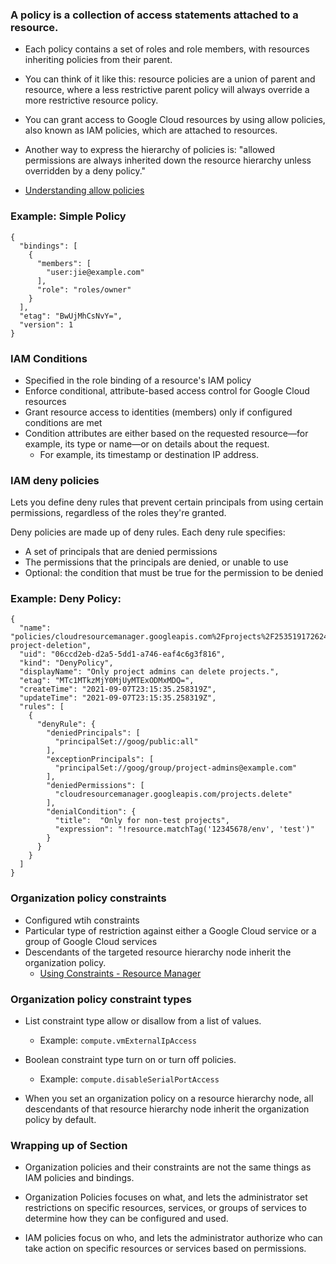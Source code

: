 ### A policy is a collection of access statements attached to a resource.

- Each policy contains a set of roles and role members, with resources inheriting policies from their parent.

- You can think of it like this: resource policies are a union of parent and resource, where a less restrictive parent policy will always override a more restrictive resource policy.

- You can grant access to Google Cloud resources by using allow policies, also known as IAM policies, which are attached to resources.

- Another way to express the hierarchy of policies is: "allowed permissions are always inherited down the resource hierarchy unless overridden by a deny policy."

- [Understanding allow policies](https://cloud.google.com/iam/docs/policies)


### Example: Simple Policy

```
{
  "bindings": [
    {
      "members": [
        "user:jie@example.com"
      ],
      "role": "roles/owner"
    }
  ],
  "etag": "BwUjMhCsNvY=",
  "version": 1
}
```

### IAM Conditions
- Specified in the role binding of a resource's IAM policy
- Enforce conditional, attribute-based access control for Google Cloud resources
- Grant resource access to identities (members) only if configured conditions are met
- Condition attributes are either based on the requested resource—for example, its type or name—or on details about the request.
    - For example, its timestamp or destination IP address.


### IAM deny policies
Lets you define deny rules that prevent certain principals from using certain permissions, regardless of the roles they're granted.

Deny policies are made up of deny rules. Each deny rule specifies:
- A set of principals that are denied permissions
- The permissions that the principals are denied, or unable to use
- Optional: the condition that must be true for the permission to be denied


### Example: Deny Policy:

```
{
  "name": "policies/cloudresourcemanager.googleapis.com%2Fprojects%2F253519172624/denypolicies/limit-project-deletion",
  "uid": "06ccd2eb-d2a5-5dd1-a746-eaf4c6g3f816",
  "kind": "DenyPolicy",
  "displayName": "Only project admins can delete projects.",
  "etag": "MTc1MTkzMjY0MjUyMTExODMxMDQ=",
  "createTime": "2021-09-07T23:15:35.258319Z",
  "updateTime": "2021-09-07T23:15:35.258319Z",
  "rules": [
    {
      "denyRule": {
        "deniedPrincipals": [
          "principalSet://goog/public:all"
        ],
        "exceptionPrincipals": [
          "principalSet://goog/group/project-admins@example.com"
        ],
        "deniedPermissions": [
          "cloudresourcemanager.googleapis.com/projects.delete"
        ],
        "denialCondition": {
          "title":  "Only for non-test projects",
          "expression": "!resource.matchTag('12345678/env', 'test')"
        }
      }
    }
  ]
}

```

### Organization policy constraints
- Configured wtih constraints
- Particular type of restriction against either a Google Cloud service or a group of Google Cloud services
- Descendants of the targeted resource hierarchy node inherit the organization policy.
    - [Using Constraints - Resource Manager](https://cloud.google.com/resource-manager/docs/organization-policy/using-constraints)

### Organization policy constraint types
- List constraint type allow or disallow from a list of values.
    - Example: `compute.vmExternalIpAccess`

- Boolean constraint type turn on or turn off policies.
    - Example: `compute.disableSerialPortAccess`

- When you set an organization policy on a resource hierarchy node, all descendants of that resource hierarchy node inherit the organization policy by default.


### Wrapping up of Section
- Organization policies and their constraints are not the same things as IAM policies and bindings.

- Organization Policies focuses on what, and lets the administrator set restrictions on specific resources, services, or groups of services to determine how they can be configured and used.

- IAM policies focus on who, and lets the administrator authorize who can take action on specific resources or services based on permissions.
